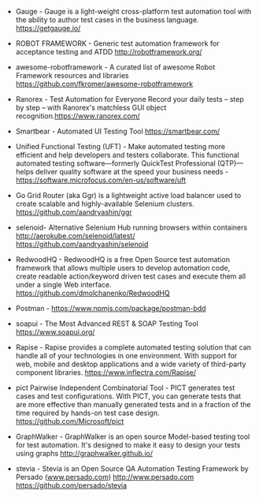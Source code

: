* Gauge - Gauge is a light-weight cross-platform test automation tool with the ability to author test cases in the business language. https://getgauge.io/

* ROBOT FRAMEWORK - Generic test automation framework for acceptance testing and ATDD http://robotframework.org/
* awesome-robotframework - A curated list of awesome Robot Framework resources and libraries https://github.com/fkromer/awesome-robotframework

* Ranorex - Test Automation for Everyone Record your daily tests – step by step – with Ranorex's matchless GUI object recognition.https://www.ranorex.com/

* Smartbear - Automated UI Testing Tool https://smartbear.com/

* Unified Functional Testing (UFT) - Make automated testing more efficient and help developers and testers collaborate. This functional automated testing software—formerly QuickTest Professional (QTP)—helps deliver quality software at the speed your business needs - https://software.microfocus.com/en-us/software/uft

* Go Grid Router (aka Ggr) is a lightweight active load balancer used to create scalable and highly-available Selenium clusters. https://github.com/aandryashin/ggr

* selenoid- Alternative Selenium Hub running browsers within containers http://aerokube.com/selenoid/latest/   https://github.com/aandryashin/selenoid

* RedwoodHQ - RedwoodHQ is a free Open Source test automation framework that allows multiple users to develop automation code, create readable action/keyword driven test cases and execute them all under a single Web interface. https://github.com/dmolchanenko/RedwoodHQ

* Postman -  https://www.npmjs.com/package/postman-bdd

* soapui - The Most Advanced REST & SOAP Testing Tool  https://www.soapui.org/

* Rapise - Rapise provides a complete automated testing solution that can handle all of your technologies in one environment. With support for web, mobile and desktop applications and a wide variety of third-party component libraries. https://www.inflectra.com/Rapise/

* pict Pairwise Independent Combinatorial Tool - PICT generates test cases and test configurations. With PICT, you can generate tests that are more effective than manually generated tests and in a fraction of the time required by hands-on test case design. https://github.com/Microsoft/pict

* GraphWalker - GraphWalker is an open source Model-based testing tool for test automation. It's designed to make it easy to design your tests using graphs http://graphwalker.github.io/

* stevia - Stevia is an Open Source QA Automation Testing Framework by Persado (www.persado.com) http://www.persado.com https://github.com/persado/stevia
